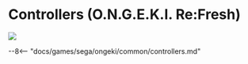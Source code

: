 # Controllers (O.N.G.E.K.I. Re:Fresh)
<img class="header-logo" src="/img/sega/ongeki/refresh/logo.png">

--8<-- "docs/games/sega/ongeki/common/controllers.md"

